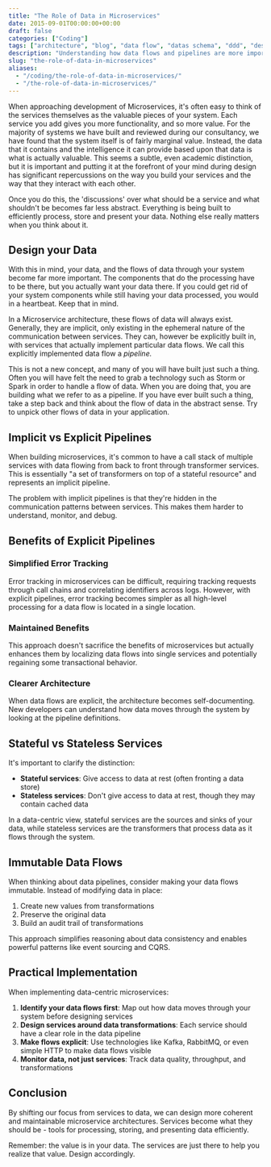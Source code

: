 ```yaml
---
title: "The Role of Data in Microservices"
date: 2015-09-01T00:00:00+00:00
draft: false
categories: ["Coding"]
tags: ["architecture", "blog", "data flow", "datas schema", "ddd", "design", "events", "microservices", "technology"]
description: "Understanding how data flows and pipelines are more important than services themselves"
slug: "the-role-of-data-in-microservices"
aliases:
  - "/coding/the-role-of-data-in-microservices/"
  - "/the-role-of-data-in-microservices/"
---
```


When approaching development of Microservices, it's often easy to think of the services themselves as the valuable pieces of your system. Each service you add gives you more functionality, and so more value. For the majority of systems we have built and reviewed during our consultancy, we have found that the system itself is of fairly marginal value. Instead, the data that it contains and the intelligence it can provide based upon that data is what is actually valuable. This seems a subtle, even academic distinction, but it is important and putting it at the forefront of your mind during design has significant repercussions on the way you build your services and the way that they interact with each other.

Once you do this, the 'discussions' over what should be a service and what shouldn't be becomes far less abstract. Everything is being built to efficiently process, store and present your data. Nothing else really matters when you think about it.

## Design your Data

With this in mind, your data, and the flows of data through your system become far more important. The components that do the processing have to be there, but you actually want your data there. If you could get rid of your system components while still having your data processed, you would in a heartbeat. Keep that in mind.

In a Microservice architecture, these flows of data will always exist. Generally, they are implicit, only existing in the ephemeral nature of the communication between services. They can, however be explicitly built in, with services that actually implement particular data flows. We call this explicitly implemented data flow a _pipeline._

This is not a new concept, and many of you will have built just such a thing. Often you will have felt the need to grab a technology such as Storm or Spark in order to handle a flow of data. When you are doing that, you are building what we refer to as a pipeline. If you have ever built such a thing, take a step back and think about the flow of data in the abstract sense. Try to unpick other flows of data in your application.

## Implicit vs Explicit Pipelines

When building microservices, it's common to have a call stack of multiple services with data flowing from back to front through transformer services. This is essentially "a set of transformers on top of a stateful resource" and represents an implicit pipeline.

The problem with implicit pipelines is that they're hidden in the communication patterns between services. This makes them harder to understand, monitor, and debug.

## Benefits of Explicit Pipelines

### Simplified Error Tracking

Error tracking in microservices can be difficult, requiring tracking requests through call chains and correlating identifiers across logs. However, with explicit pipelines, error tracking becomes simpler as all high-level processing for a data flow is located in a single location.

### Maintained Benefits

This approach doesn't sacrifice the benefits of microservices but actually enhances them by localizing data flows into single services and potentially regaining some transactional behavior.

### Clearer Architecture

When data flows are explicit, the architecture becomes self-documenting. New developers can understand how data moves through the system by looking at the pipeline definitions.

## Stateful vs Stateless Services

It's important to clarify the distinction:

- **Stateful services**: Give access to data at rest (often fronting a data store)
- **Stateless services**: Don't give access to data at rest, though they may contain cached data

In a data-centric view, stateful services are the sources and sinks of your data, while stateless services are the transformers that process data as it flows through the system.

## Immutable Data Flows

When thinking about data pipelines, consider making your data flows immutable. Instead of modifying data in place:

1. Create new values from transformations
2. Preserve the original data
3. Build an audit trail of transformations

This approach simplifies reasoning about data consistency and enables powerful patterns like event sourcing and CQRS.

## Practical Implementation

When implementing data-centric microservices:

1. **Identify your data flows first**: Map out how data moves through your system before designing services
2. **Design services around data transformations**: Each service should have a clear role in the data pipeline
3. **Make flows explicit**: Use technologies like Kafka, RabbitMQ, or even simple HTTP to make data flows visible
4. **Monitor data, not just services**: Track data quality, throughput, and transformations

## Conclusion

By shifting our focus from services to data, we can design more coherent and maintainable microservice architectures. Services become what they should be - tools for processing, storing, and presenting data efficiently.

Remember: the value is in your data. The services are just there to help you realize that value. Design accordingly.